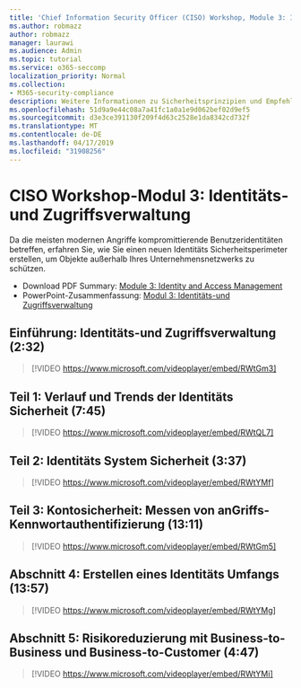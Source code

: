 ```yaml
---
title: 'Chief Information Security Officer (CISO) Workshop, Module 3: Identity und Access Management'
ms.author: robmazz
author: robmazz
manager: laurawi
ms.audience: Admin
ms.topic: tutorial
ms.service: o365-seccomp
localization_priority: Normal
ms.collection:
- M365-security-compliance
description: Weitere Informationen zu Sicherheitsprinzipien und Empfehlungen für die Modernisierung der Sicherheit in Ihrer Organisation.
ms.openlocfilehash: 51d9a9e44c08a7a41fc1a0a1e9d062bef02d9ef5
ms.sourcegitcommit: d3e3ce391130f209f4d63c2528e1da8342cd732f
ms.translationtype: MT
ms.contentlocale: de-DE
ms.lasthandoff: 04/17/2019
ms.locfileid: "31908256"
---
```

# <a name="ciso-workshop-module-3-identity-and-access-management"></a>CISO Workshop-Modul 3: Identitäts-und Zugriffsverwaltung 

Da die meisten modernen Angriffe kompromittierende Benutzeridentitäten betreffen, erfahren Sie, wie Sie einen neuen Identitäts Sicherheitsperimeter erstellen, um Objekte außerhalb Ihres Unternehmensnetzwerks zu schützen.

- Download PDF Summary: [Module 3: Identity and Access Management](media/ciso-workshop-3-identity-protection.pdf)
- PowerPoint-Zusammenfassung: [Modul 3: Identitäts-und Zugriffsverwaltung](https://docs.microsoft.com/office365/securitycompliance/media/ciso-workshop-3-identity-protection.pptx)

## <a name="introduction-identity-and-access-management-232"></a>Einführung: Identitäts-und Zugriffsverwaltung (2:32)

> [!VIDEO https://www.microsoft.com/videoplayer/embed/RWtGm3]

## <a name="part-1-history-and-trends-of-identity-security-745"></a>Teil 1: Verlauf und Trends der Identitäts Sicherheit (7:45)

> [!VIDEO https://www.microsoft.com/videoplayer/embed/RWtQL7]

## <a name="part-2-identity-system-security-337"></a>Teil 2: Identitäts System Sicherheit (3:37)

> [!VIDEO https://www.microsoft.com/videoplayer/embed/RWtYMf]

## <a name="part-3-account-security-measuring-cost-of-attack-password-less-authentication-1311"></a>Teil 3: Kontosicherheit: Messen von anGriffs-Kennwortauthentifizierung (13:11)

> [!VIDEO https://www.microsoft.com/videoplayer/embed/RWtGm5]

## <a name="part-4-building-an-identity-perimeter-1357"></a>Abschnitt 4: Erstellen eines Identitäts Umfangs (13:57)

> [!VIDEO https://www.microsoft.com/videoplayer/embed/RWtYMg]

## <a name="part-5-lowering-risk-using-business-to-business-and-business-to-customer-447"></a>Abschnitt 5: Risikoreduzierung mit Business-to-Business und Business-to-Customer (4:47)

> [!VIDEO https://www.microsoft.com/videoplayer/embed/RWtYMi]